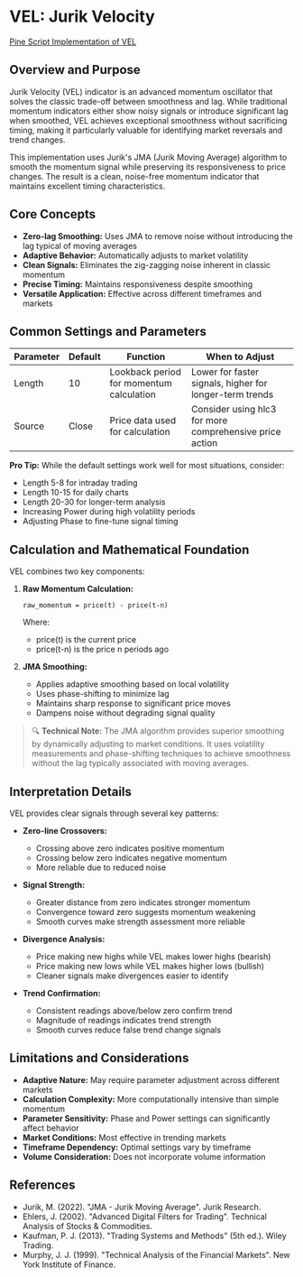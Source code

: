 # VEL: Jurik Velocity

[Pine Script Implementation of VEL](https://github.com/mihakralj/pinescript/blob/main/indicators/momentum/vel.pine)

## Overview and Purpose

Jurik Velocity (VEL) indicator is an advanced momentum oscillator that solves the classic trade-off between smoothness and lag. While traditional momentum indicators either show noisy signals or introduce significant lag when smoothed, VEL achieves exceptional smoothness without sacrificing timing, making it particularly valuable for identifying market reversals and trend changes.

This implementation uses Jurik's JMA (Jurik Moving Average) algorithm to smooth the momentum signal while preserving its responsiveness to price changes. The result is a clean, noise-free momentum indicator that maintains excellent timing characteristics.

## Core Concepts

* **Zero-lag Smoothing:** Uses JMA to remove noise without introducing the lag typical of moving averages
* **Adaptive Behavior:** Automatically adjusts to market volatility
* **Clean Signals:** Eliminates the zig-zagging noise inherent in classic momentum
* **Precise Timing:** Maintains responsiveness despite smoothing
* **Versatile Application:** Effective across different timeframes and markets

## Common Settings and Parameters

| Parameter | Default | Function | When to Adjust |
|-----------|---------|----------|---------------|
| Length | 10 | Lookback period for momentum calculation | Lower for faster signals, higher for longer-term trends |
| Source | Close | Price data used for calculation | Consider using hlc3 for more comprehensive price action |

**Pro Tip:** While the default settings work well for most situations, consider:
- Length 5-8 for intraday trading
- Length 10-15 for daily charts
- Length 20-30 for longer-term analysis
- Increasing Power during high volatility periods
- Adjusting Phase to fine-tune signal timing

## Calculation and Mathematical Foundation

VEL combines two key components:

1. **Raw Momentum Calculation:**
   ```
   raw_momentum = price(t) - price(t-n)
   ```
   Where:
   - price(t) is the current price
   - price(t-n) is the price n periods ago

2. **JMA Smoothing:**
   - Applies adaptive smoothing based on local volatility
   - Uses phase-shifting to minimize lag
   - Maintains sharp response to significant price moves
   - Dampens noise without degrading signal quality

> 🔍 **Technical Note:** The JMA algorithm provides superior smoothing by dynamically adjusting to market conditions. It uses volatility measurements and phase-shifting techniques to achieve smoothness without the lag typically associated with moving averages.

## Interpretation Details

VEL provides clear signals through several key patterns:

* **Zero-line Crossovers:**
  - Crossing above zero indicates positive momentum
  - Crossing below zero indicates negative momentum
  - More reliable due to reduced noise

* **Signal Strength:**
  - Greater distance from zero indicates stronger momentum
  - Convergence toward zero suggests momentum weakening
  - Smooth curves make strength assessment more reliable

* **Divergence Analysis:**
  - Price making new highs while VEL makes lower highs (bearish)
  - Price making new lows while VEL makes higher lows (bullish)
  - Cleaner signals make divergences easier to identify

* **Trend Confirmation:**
  - Consistent readings above/below zero confirm trend
  - Magnitude of readings indicates trend strength
  - Smooth curves reduce false trend change signals

## Limitations and Considerations

* **Adaptive Nature:** May require parameter adjustment across different markets
* **Calculation Complexity:** More computationally intensive than simple momentum
* **Parameter Sensitivity:** Phase and Power settings can significantly affect behavior
* **Market Conditions:** Most effective in trending markets
* **Timeframe Dependency:** Optimal settings vary by timeframe
* **Volume Consideration:** Does not incorporate volume information

## References

* Jurik, M. (2022). "JMA - Jurik Moving Average". Jurik Research.
* Ehlers, J. (2002). "Advanced Digital Filters for Trading". Technical Analysis of Stocks & Commodities.
* Kaufman, P. J. (2013). "Trading Systems and Methods" (5th ed.). Wiley Trading.
* Murphy, J. J. (1999). "Technical Analysis of the Financial Markets". New York Institute of Finance.
